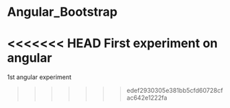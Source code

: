 Angular_Bootstrap
=================

<<<<<<< HEAD
First experiment on angular
=======
1st angular experiment
>>>>>>> edef2930305e381bb5cfd60728cfac642e1222fa
